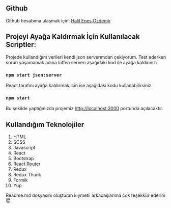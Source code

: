 ## Github

Github hesabıma ulaşmak için: [Halil Enes Özdemir](https://github.com/halilenesozdemir)

## Projeyi Ayağa Kaldırmak İçin Kullanılacak Scriptler:

Projede kullandığım verileri kendi json serverımdan çekiyorum. Test ederken sorun yaşamamak adına lütfen serverı aşağıdaki kod ile ayağa kaldırınız:

### `npm start json:server`

React tarafını ayağa kaldırmak için ise aşağıdaki kodu kullanabilirsiniz.

### `npm start`

Bu şekilde yaptığınızda projemiz [http://localhost:3000](http://localhost:3000) portunda açılacaktır.

## Kullandığım Teknolojiler

1. HTML
2. SCSS
3. Javascript
4. React
5. Bootstrap
6. React Router
7. Redux
8. Redux Thunk
9. Formik
10. Yup

Readme.md dosyasını oluşturan kıymetli arkadaşlarıma
çok teşekkür ederim 😇
